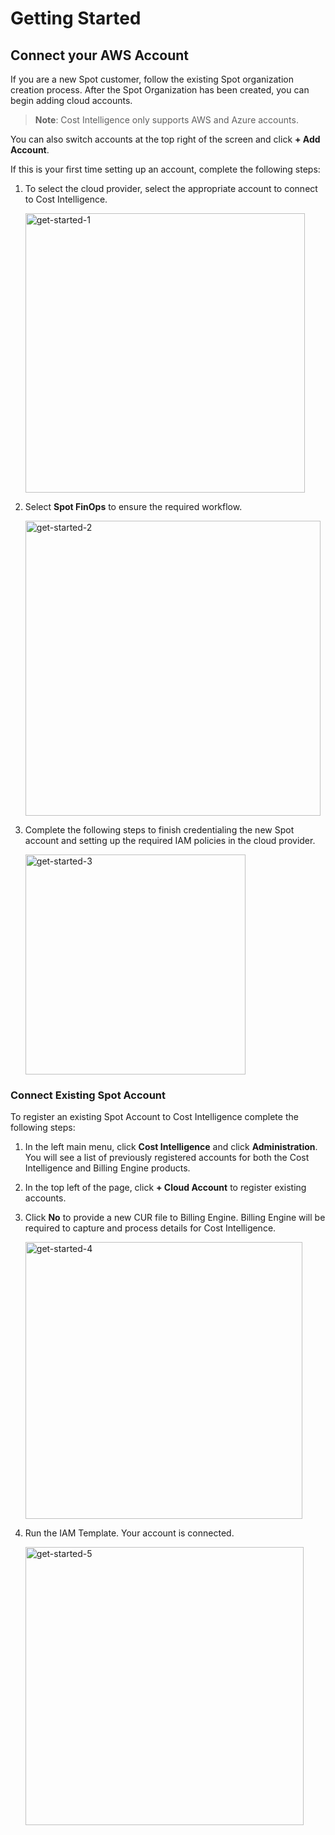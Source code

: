 # Getting Started

## Connect your AWS Account

If you are a new Spot customer, follow the existing Spot organization creation process. After the Spot Organization has been created, you can begin adding cloud accounts.

> **Note**: Cost Intelligence only supports AWS and Azure accounts.

You can also switch accounts at the top right of the screen and click **+ Add Account**.

If this is your first time setting up an account, complete the following steps:

1. To select the cloud provider, select the appropriate account to connect to Cost Intelligence.

   <img width="447" alt="get-started-1" src="https://github.com/spotinst/help/assets/106514736/292568ff-b6d4-4ba4-8673-936e630a4393">

2. Select **Spot FinOps** to ensure the required workflow.

   <img width="472" alt="get-started-2" src="https://github.com/spotinst/help/assets/106514736/5a0e4666-2441-4e66-b0c5-b17093f5fff0">

3. Complete the following steps to finish credentialing the new Spot account and setting up the required IAM policies in the cloud provider.

   <img width="352" alt="get-started-3" src="https://github.com/spotinst/help/assets/106514736/d90ea173-7069-45cf-81cf-9acaa51ed2b9">

### Connect Existing Spot Account

To register an existing Spot Account to Cost Intelligence complete the following steps:

1. In the left main menu, click **Cost Intelligence** and click **Administration**. You will see a list of previously registered accounts for both the Cost Intelligence and Billing Engine products.
2. In the top left of the page, click **+ Cloud Account** to register existing accounts.
3. Click **No** to provide a new CUR file to Billing Engine. Billing Engine will be required to capture and process details for Cost Intelligence.

   <img width="443" alt="get-started-4" src="https://github.com/spotinst/help/assets/106514736/7f7ebafe-bd4f-43ba-9de8-b4b5abd82c9e">

4. Run the IAM Template. Your account is connected.

   <img width="445" alt="get-started-5" src="https://github.com/spotinst/help/assets/106514736/66aeb71f-c59a-45ff-9949-6d4e297e7524">
